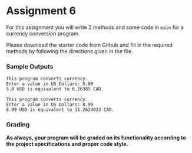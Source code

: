 # Assignment 6

For this assignment you will write 2 methods and some code in `main` for a currency conversion program.

Please download the starter code from Github and fill in the required methods by following the directions given in the file.

### Sample Outputs

```
This program converts currency.
Enter a value in US Dollars: 5.00
5.0 USD is equivalent to 6.26385 CAD.

```

```
This program converts currency.
Enter a value in US Dollars: 8.99
8.99 USD is equivalent to 11.2624023 CAD.
```

### Grading

**As always, your program will be graded on its functionality according to the project specifications and proper code style.**
